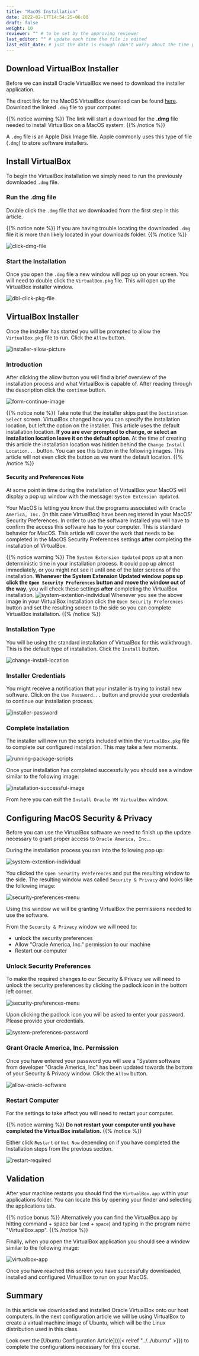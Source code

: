 ```yaml
---
title: "MacOS Installation"
date: 2022-02-17T14:54:25-06:00
draft: false
weight: 10
reviewer: "" # to be set by the approving reviewer
last_editor: "" # update each time the file is edited
last_edit_date: # just the date is enough (don't worry about the time portion)
---
```


## Download VirtualBox Installer

Before we can install Oracle VirtualBox we need to download the installer application.

The direct link for the MacOS VirtualBox download can be found [here](https://download.virtualbox.org/virtualbox/6.1.28/VirtualBox-6.1.28-147628-OSX.dmg). Download the linked `.dmg` file to your computer.

{{% notice warning %}}
The link will start a download for the **.dmg** file needed to install VirtualBox on a MacOS system.
{{% /notice %}}

A `.dmg` file is an Apple Disk Image file. Apple commonly uses this type of file (`.dmg`) to store software installers.

## Install VirtualBox

To begin the VirtualBox installation we simply need to run the previously downloaded `.dmg` file.

### Run the .dmg file

Double click the `.dmg` file that we downloaded from the first step in this article. 

{{% notice note %}}
If you are having trouble locating the downloaded `.dmg` file it is more than likely located in your downloads folder.
{{% /notice %}}

![click-dmg-file](pictures/click-dmg-file.png?classes=border&height=650px)

### Start the Installation

Once you open the `.dmg` file a new window will pop up on your screen. You will need to double click the `VirtualBox.pkg` file. This will open up the VirtualBox installer window.

![dbl-click-pkg-file](pictures/dbl-click-pkg-file.png?classes=border&height=650px)

## VirtualBox Installer

Once the installer has started you will be prompted to allow the `VirtualBox.pkg` file to run. Click the `Allow` button.

![installer-allow-picture](pictures/installer-allow-picture.png?classes=border&height=650px)

### Introduction

After clicking the allow button you will find a brief overview of the installation process and what VirtualBox is capable of. After reading through the description click the `continue` button.

![form-continue-image](pictures/form-continue-image.png?classes=border&height=650px)

{{% notice note %}}
Take note that the installer skips past the `Destination Select` screen. VirtualBox changed how you can specify the installation location, but left the option on the installer. This article uses the default installation location. **If you are ever prompted to change, or select an installation location leave it on the default option**. At the time of creating this article the installation location was hidden behind the `Change Install Location...` button. You can see this button in the following images. This article will not even click the button as we want the default location.
{{% /notice %}}

#### Security and Preferences Note

At some point in time during the installation of VirtualBox your MacOS will display a pop up window with the message: `System Extension Updated`. 

Your MacOS is letting you know that the programs associated with `Oracle America, Inc.` (in this case VirtualBox) have been registered in your MacOS' Security Preferences. In order to use the software installed you will have to confirm the access this software has to your computer. This is standard behavior for MacOS. This article will cover the work that needs to be completed in the MacOS Security Preferences settings **after** completing the installation of VirtualBox.

{{% notice warning %}}
The `System Extension Updated` pops up at a non deterministic time in your installation process. It could pop up almost immediately, or you might not see it until one of the later screens of the installation. **Whenever the System Extension Updated window pops up click the `Open Security Preferences` button and move the window out of the way**, you will check these settings **after** completing the VirtualBox installation.
![system-extention-individual](pictures/system-extension-individual.png?classes=border&height=650px)
Whenever you see the above image in your VirtualBox installation click the `Open Security Preferences` button and set the resulting screen to the side so you can complete VirtualBox installation.
{{% /notice %}}

### Installation Type

You will be using the standard installation of VirtualBox for this walkthrough. This is the default type of installation. Click the `Install` button.

![change-install-location](pictures/change-install-location.png?classes=border&height=650px)

### Installer Credentials

You might receive a notification that your installer is trying to install new software. Click on the `Use Password...` button and provide your credentials to continue our installation process.

![installer-password](pictures/installer-password.png?classes=border&height=650px)

### Complete Installation

The installer will now run the scripts included within the `VirtualBox.pkg` file to complete our configured installation. This may take a few moments.

![running-package-scripts](pictures/running-package-scripts.png?classes=border&height=650px)

Once your installation has completed successfully you should see a window similar to the following image:

![installation-successful-image](pictures/installation-successful-image.png?classes=border&height=650px)

From here you can exit the `Install Oracle VM VirtualBox` window.


## Configuring MacOS Security & Privacy

Before you can use the VirtualBox software we need to finish up the update necessary to grant proper access to `Oracle America, Inc.`.

During the installation process you ran into the following pop up:

![system-extention-individual](pictures/system-extension-individual.png?classes=border&height=650px)

You clicked the `Open Security Preferences` and put the resulting window to the side. The resulting window was called `Security & Privacy` and looks like the following image:

![security-preferences-menu](pictures/security-preferences-menu.png?classes=border&height=650px)

<!-- TODO: Add a notice with picture on how to open this window if they somehow shut the window -->

Using this window we will be granting VirtualBox the permissions needed to use the software.

From the `Security & Privacy` window we will need to:

- unlock the security preferences
- Allow "Oracle America, Inc." permission to our machine
- Restart our computer

### Unlock Security Preferences

To make the required changes to our Security & Privacy we will need to unlock the security preferences by clicking the padlock icon in the bottom left corner.

![security-preferences-menu](pictures/security-preferences-menu.png?classes=border&height=650px)

Upon clicking the padlock icon you will be asked to enter your password. Please provide your credentials.

![system-preferences-password](pictures/system-preferences-password.png?classes=border&height=650px)

### Grant Oracle America, Inc. Permission

Once you have entered your password you will see a "System software from developer "Oracle America, Inc" has been updated towards the bottom of your Security & Privacy window. Click the `Allow` button.

![allow-oracle-software](pictures/allow-oracle-software.png?classes=border&height=650px)

### Restart Computer

For the settings to take affect you will need to restart your computer. 

{{% notice warning %}}
**Do not restart your computer until you have completed the VirtualBox installation.**
{{% /notice %}}

Either click `Restart` or `Not Now` depending on if you have completed the Installation steps from the previous section.

![restart-required](pictures/restart-required.png?classes=border&height=650px)

## Validation

After your machine restarts you should find the `VirtualBox.app` within your applications folder. You can locate this by opening your finder and selecting the applications tab.

{{% notice bonus %}}
Alternatively you can find the VirtualBox.app by hitting command + space bar (`cmd` + `space`) and typing in the program name "VirtualBox.app".
{{% /notice %}}

Finally, when you open the VirtualBox application you should see a window similar to the following image:

![virtualbox-app](pictures/virtualbox-app.png?classes=border&height=650px)

Once you have reached this screen you have successfully downloaded, installed and configured VirtualBox to run on your MacOS.

## Summary

In this article we downloaded and installed Oracle VirtualBox onto our host computers. In the next configuration article we will be using VirtualBox to create a virtual machine image of Ubuntu, which will be the Linux distribution used in this class.

Look over the [Ubuntu Configuration Article]({{< relref "../../ubuntu" >}}) to complete the configurations necessary for this course.